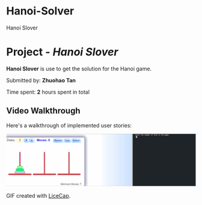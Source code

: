 # Hanoi-Solver

Hanoi Slover 

# Project - *Hanoi Slover*

**Hanoi Slover** is use to get the solution for the Hanoi game.

Submitted by: **Zhuohao Tan**

Time spent: **2** hours spent in total





## Video Walkthrough

Here's a walkthrough of implemented user stories:

<img src='hanoi.gif' title='Video Walkthrough' width='' alt='demo' />

GIF created with [LiceCap](http://www.cockos.com/licecap/).

